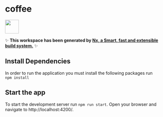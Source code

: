 # coffee

<a alt="Nx logo" href="https://nx.dev" target="_blank" rel="noreferrer"><img src="https://raw.githubusercontent.com/nrwl/nx/master/images/nx-logo.png" width="45"></a>

✨ **This workspace has been generated by [Nx, a Smart, fast and extensible build system.](https://nx.dev)** ✨


## Install Dependencies

In order to run the application you must install the following packages run `npm install`


## Start the app

To start the development server run `npm run start`. Open your browser and navigate to http://localhost:4200/.

